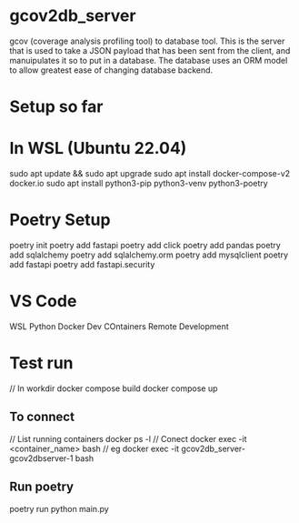 # gcov2db_server
gcov (coverage analysis profiling tool) to database tool. This is the server that is used to take a JSON payload that has been sent from the client, and manuipulates it so to put in a database. The database uses an ORM model to allow greatest ease of changing database backend.

# Setup so far

# In WSL (Ubuntu 22.04)
sudo apt update && sudo apt upgrade
sudo apt install docker-compose-v2 docker.io
sudo apt install python3-pip python3-venv python3-poetry

# Poetry Setup
poetry init
poetry add fastapi
poetry add click
poetry add pandas
poetry add sqlalchemy
poetry add sqlalchemy.orm
poetry add mysqlclient
poetry add fastapi
poetry add fastapi.security


# VS Code
WSL
Python
Docker
Dev COntainers
Remote Development

# Test run
// In workdir
docker compose build
docker compose up

## To connect
// List running containers
docker ps -l
// Conect
docker exec -it <container_name> bash
// eg docker exec -it gcov2db_server-gcov2dbserver-1 bash

## Run poetry
poetry run python main.py